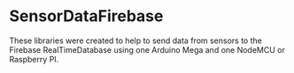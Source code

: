 # SensorDataFirebase

These libraries were created to help to send data from sensors to the Firebase RealTimeDatabase using one Arduino Mega and one NodeMCU or Raspberry PI.
